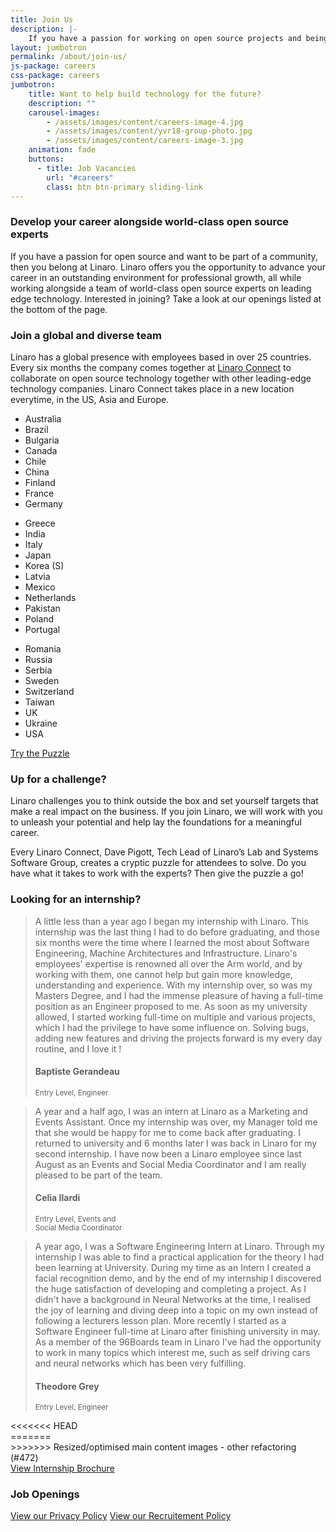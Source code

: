 ```yaml
---
title: Join Us
description: |-
    If you have a passion for working on open source projects and being part of a community then you belong at Linaro. Linaro offers its employees the opportunity to work with leading edge technology and the latest hardware.
layout: jumbotron
permalink: /about/join-us/
js-package: careers
css-package: careers
jumbotron:
    title: Want to help build technology for the future?
    description: ""
    carousel-images:
        - /assets/images/content/careers-image-4.jpg
        - /assets/images/content/yvr18-group-photo.jpg
        - /assets/images/content/careers-image-3.jpg
    animation: fade
    buttons:
      - title: Job Vacancies
        url: "#careers"
        class: btn btn-primary sliding-link
---
```

<div class="row careers-welcome" id="content-container">
    <div class="col-sm-6 no-padding video-col">
        <div class="media-block">
            <div class="fly">
                <div class="wrapper">
                    <div class="youtube" data-embed="nwJJ2uF7MZ4">
                        <div class="play-button"></div>
                    </div>
                </div>
            </div>
        </div>
    </div>
    <div class="col-sm-6 text-col">
        <div class="text-block fly">
        <h3>Develop your career alongside world-class open source experts</h3>
            <p class="responsive-text fly">
                If you have a passion for open source and want to be part of a community, then you belong at Linaro. Linaro offers you the opportunity to advance your career in an outstanding environment for professional growth, all while working alongside a team of world-class open source experts on leading edge technology. Interested in joining? Take a look at our openings listed at the bottom of the page.
            </p>
        </div>
    </div>
</div>
<div class="row" id="careers-about">
        <div class="col-sm-6">
            <h3 class="text-center">Join a global and diverse team</h3>
            <p class="responsive-text fly">
            Linaro has a global presence with employees based in over 25 countries. Every six months the company comes together at <a href="https://connect.linaro.org">Linaro Connect</a> to collaborate on open source technology together with other leading-edge technology companies. Linaro Connect takes place in a new location everytime, in the US, Asia and Europe.
            </p>
        <div class="col-xs-12 col-sm-4 hidden-xs">
            <ul class="list-group fly show-block">
                <li class="list-group-item">Australia</li>
                <li class="list-group-item">Brazil</li>
                <li class="list-group-item">Bulgaria</li>
                <li class="list-group-item">Canada</li>
                <li class="list-group-item">Chile</li>
                <li class="list-group-item">China</li>
                <li class="list-group-item">Finland</li>
                <li class="list-group-item">France</li>
                <li class="list-group-item">Germany</li>
            </ul>
        </div>
        <div class="col-xs-12 col-sm-4 hidden-xs">
            <ul class="list-group fly show-block">
                <li class="list-group-item">Greece</li>
                <li class="list-group-item">India</li>
                <li class="list-group-item">Italy</li>
                <li class="list-group-item">Japan</li>
                <li class="list-group-item">Korea (S)</li>
                <li class="list-group-item">Latvia</li>
                <li class="list-group-item">Mexico</li>
                <li class="list-group-item">Netherlands</li>
                <li class="list-group-item">Pakistan</li>
                <li class="list-group-item">Poland</li>
                <li class="list-group-item">Portugal</li>
            </ul>
        </div>
        <div class="col-xs-12 col-sm-4 hidden-xs">
            <ul class="list-group fly show-block">
                <li class="list-group-item">Romania</li>
                <li class="list-group-item">Russia</li>
                <li class="list-group-item">Serbia</li>
                <li class="list-group-item">Sweden</li>
                <li class="list-group-item">Switzerland</li>
                <li class="list-group-item">Taiwan</li>
                <li class="list-group-item">UK</li>
                <li class="list-group-item">Ukraine</li>
                <li class="list-group-item">USA</li>
            </ul>
        </div>
    </div>
        <div class="col-sm-6 no-padding video-col">
        <div class="media-block">
            <div class="fly">
                <div class="wrapper">
                    <div class="youtube" data-embed="14PXy15RA1Y">
                        <div class="play-button"></div>
                    </div>
                </div>
            </div>
        </div>
    </div>
</div>
<div class="row" id="careers-learning">
    <div class="col-sm-6 no-padding video-col">
        <div class="media-block puzzle lazyload" data-bg="/assets/images/content/careers-puzzle-image.jpg">
            <div class="fly text-center">
                <a href="https://docs.google.com/forms/d/e/1FAIpQLSdFvYa337ydUd3HwWHVyectrStanNJgCdZjdnQk9Krui7LWxg/viewform" 
                class="btn btn-careers fly">Try the Puzzle</a>
            </div>
        </div>
    </div>
    <div class="col-sm-6 text-col">
        <div class="text-block">
        <h3>Up for a challenge?</h3>
            <p class="responsive-text fly">
                Linaro challenges you to think outside the box and set yourself targets that make a real impact on the business. If you join Linaro, we will work with you to unleash your potential and help lay the foundations for a meaningful career.
            </p>
            <p class="responsive-text fly">
                Every Linaro Connect, Dave Pigott, Tech Lead of Linaro’s Lab and Systems Software Group, creates a cryptic puzzle for attendees to solve. Do you have what it takes to work with the experts? Then give the puzzle a go!
            </p>
        </div>
    </div>
</div>
<div class="row" id="careers-learning">
    <div class="col-sm-6 text-col">
        <div class="text-block">
            <h3>Looking for an internship?</h3>
            <div class="owl-carousel owl-theme careers-carousel">
                <div class="activity-block item">
                    <p class="responsive-text fly">
                    <blockquote>
                        A little less than a year ago I began my internship with Linaro. This internship was the last
                        thing I had to do before graduating, and those six months were the time where I learned
                        the most about Software Engineering, Machine Architectures and
                        Infrastructure. Linaro's employees' expertise is renowned all over
                        the Arm world, and by working with them, one cannot help but
                        gain more knowledge, understanding and experience.
                        With my internship over, so was my Masters Degree, and
                        I had the immense pleasure of having a full-time position
                        as an Engineer proposed to me. As soon as my university
                        allowed, I started working full-time on multiple and
                        various projects, which I had the privilege to have
                        some influence on. Solving bugs, adding new
                        features and driving the projects forward is my
                        every day routine, and I love it !
                        <br>
                        <h4>Baptiste Gerandeau</h4>
                        <small>
                            Entry Level, Engineer
                        </small>
                    </blockquote>
                    </p>
                </div>
                <div class="activity-block item">
                    <p class="responsive-text fly">
                        <blockquote>
                        A year and a half ago, I was an intern at Linaro as a
                        Marketing and Events Assistant. Once my internship
                        was over, my Manager told me that she would be
                        happy for me to come back after graduating.
                        I returned to university and 6 months later
                        I was back in Linaro for my second internship.
                        I have now been a Linaro employee since
                        last August as an Events and Social Media
                        Coordinator and I am really pleased to
                        be part of the team.
                        <h4>Celia Ilardi</h4>
                        <small>
                            Entry Level, Events and<br>
                            Social Media Coordinator
                        </small>
                        </blockquote>
                    </p>
                </div>
                <div class="activity-block item">
                    <p class="responsive-text fly">
                        <blockquote>
                        A year ago, I was a Software Engineering Intern at Linaro. Through my internship I was
                        able to find a practical application for the theory I had been learning at University.
                        During my time as an Intern I created a facial recognition demo, and
                        by the end of my internship I discovered the huge satisfaction of
                        developing and completing a project. As I didn't have a
                        background in Neural Networks at the time, I realised the joy
                        of learning and diving deep into a topic on my own instead of
                        following a lecturers lesson plan. More recently I started as
                        a Software Engineer full-time at Linaro after finishing
                        university in may. As a member of the 96Boards team
                        in Linaro I've had the opportunity to work in many
                        topics which interest me, such as self driving cars and
                        neural networks which has been very fulfilling.
                        <br>
                        <h4>Theodore Grey</h4>
                        <small>
                            Entry Level, Engineer
                        </small>
                        </blockquote>
                    </p>
                </div>
            </div>
        </div>
    </div>
    <div class="col-sm-6 no-padding video-col">
<<<<<<< HEAD
        <div class="media-block puzzle lazyload" data-bg="/assets/images/content/internship-brochure-cover.png">
=======
        <div class="media-block puzzle" style="background-image:url(/assets/images/content/internship-brochure-cover.png)">
>>>>>>> Resized/optimised main content images - other refactoring (#472)
            <div class="fly text-center">
                <a href="/assets/downloads/Linaro_Interns.pdf" 
                class="btn btn-careers fly">View Internship Brochure</a>
            </div>
        </div>
    </div>
</div>
<div class="row padded-row" id="careers">
    <div class="container">
        <div class="col-xs-12 text-center no-padding">
        <h3 >Job Openings</h3>
        <script type="text/javascript" id="rbox-loader-script">
        _rbox = { host_protocol:document.location.protocol, ready:function(cb){this.onready=cb;} }; 
        (function(d, e) {
            var s, t, i, src=['/static/client-src-served/widget/8477/rbox_api.js', '/static/client-src-served/widget/8477/rbox_impl.js'];
            t = d.getElementsByTagName(e); t=t[t.length - 1];
            for(i=0; i<src.length; i++) {
                s = d.createElement(e); s.src = _rbox.host_protocol + '//w.recruiterbox.com' + src[i];
                t.parentNode.insertBefore(s, t.nextSibling);
            }})(document, 'script');
        </script>
        </div>
        <div class="col-xs-12 text-center">
            <a href="/assets/downloads/careers-privacy-policy.pdf" class="btn btn-xs btn-careers">View our Privacy Policy</a>
            <a href="/assets/downloads/Recruitment-and-SelectionPolicyProcedure.pdf" class="btn btn-xs btn-careers">View our Recruitement Policy</a>
        </div>
    </div><!--Container END-->
</div><!--Row END-->